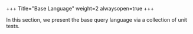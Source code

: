 +++
Title="Base Language"
weight=2
alwaysopen=true
+++

In this section, we present the base query language via a collection of unit tests.